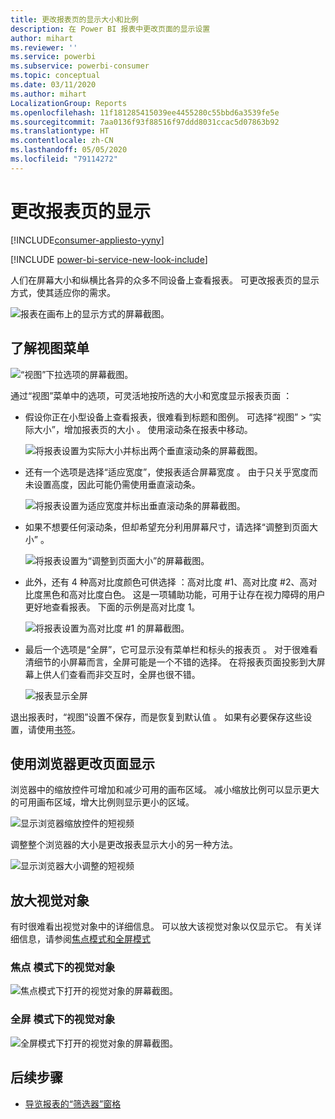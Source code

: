 ```yaml
---
title: 更改报表页的显示大小和比例
description: 在 Power BI 报表中更改页面的显示设置
author: mihart
ms.reviewer: ''
ms.service: powerbi
ms.subservice: powerbi-consumer
ms.topic: conceptual
ms.date: 03/11/2020
ms.author: mihart
LocalizationGroup: Reports
ms.openlocfilehash: 11f181285415039ee4455280c55bbd6a3539fe5e
ms.sourcegitcommit: 7aa0136f93f88516f97ddd8031ccac5d07863b92
ms.translationtype: HT
ms.contentlocale: zh-CN
ms.lasthandoff: 05/05/2020
ms.locfileid: "79114272"
---
```

# <a name="change-the-display-of-a-report-page"></a>更改报表页的显示

[!INCLUDE[consumer-appliesto-yyny](../includes/consumer-appliesto-yyny.md)]

[!INCLUDE [power-bi-service-new-look-include](../includes/power-bi-service-new-look-include.md)]

人们在屏幕大小和纵横比各异的众多不同设备上查看报表。 可更改报表页的显示方式，使其适应你的需求。

![报表在画布上的显示方式的屏幕截图。](media/end-user-report-view/power-bi-canvas.png)

## <a name="explore-the-view-menu"></a>了解视图菜单

![“视图”下拉选项的屏幕截图。](media/end-user-report-view/power-bi-viewmenu.png)


通过“视图”菜单中的选项，可灵活地按所选的大小和宽度显示报表页面  ：

- 假设你正在小型设备上查看报表，很难看到标题和图例。  可选择“视图” > “实际大小”，增加报表页的大小   。 使用滚动条在报表中移动。

    ![将报表设置为实际大小并标出两个垂直滚动条的屏幕截图。](media/end-user-report-view/power-bi-view-actual.png)

- 还有一个选项是选择“适应宽度”，使报表适合屏幕宽度  。 由于只关乎宽度而未设置高度，因此可能仍需使用垂直滚动条。

  ![将报表设置为适应宽度并标出垂直滚动条的屏幕截图。](media/end-user-report-view/power-bi-view-width.png)

- 如果不想要任何滚动条，但却希望充分利用屏幕尺寸，请选择“调整到页面大小”  。

   ![将报表设置为“调整到页面大小”的屏幕截图。](media/end-user-report-view/power-bi-view-fit.png)

- 此外，还有 4 种高对比度颜色可供选择  ：高对比度 #1、高对比度 #2、高对比度黑色和高对比度白色。 这是一项辅助功能，可用于让存在视力障碍的用户更好地查看报表。 下面的示例是高对比度 1。 

    ![将报表设置为高对比度 #1 的屏幕截图。](media/end-user-report-view/power-bi-contrast1.png)

- 最后一个选项是“全屏”，它可显示没有菜单栏和标头的报表页  。 对于很难看清细节的小屏幕而言，全屏可能是一个不错的选择。  在将报表页面投影到大屏幕上供人们查看而非交互时，全屏也很不错。  

    ![报表显示全屏](media/end-user-report-view/power-bi-full-screen.png)

退出报表时，“视图”设置不保存，而是恢复到默认值  。 如果有必要保存这些设置，请使用[书签](end-user-bookmarks.md)。

## <a name="use-your-browser-to-change-page-display"></a>使用浏览器更改页面显示

浏览器中的缩放控件可增加和减少可用的画布区域。 减小缩放比例可以显示更大的可用画布区域，增大比例则显示更小的区域。 

![显示浏览器缩放控件的短视频](media/end-user-report-view/power-bi-zoom.png)

调整整个浏览器的大小是更改报表显示大小的另一种方法。 

![显示浏览器大小调整的短视频](media/end-user-report-view/power-bi-resize-browser.gif)

## <a name="zoom-in-on-a-visual"></a>放大视觉对象
有时很难看出视觉对象中的详细信息。 可以放大该视觉对象以仅显示它。 有关详细信息，请参阅[焦点模式和全屏模式](end-user-focus.md)

### <a name="a-visual-in-focus-mode"></a>焦点  模式下的视觉对象

![焦点模式下打开的视觉对象的屏幕截图。](media/end-user-report-view/power-bi-focus.png)

### <a name="a-visual-in-full-screen-mode"></a>全屏  模式下的视觉对象
![全屏模式下打开的视觉对象的屏幕截图。](media/end-user-report-view/power-bi-full-screen.png)

## <a name="next-steps"></a>后续步骤

* [导览报表的“筛选器”窗格](end-user-report-filter.md)